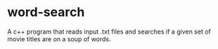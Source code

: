 # word-search
A c++ program that reads input .txt files and searches if a given set of movie titles are on a soup of words.
